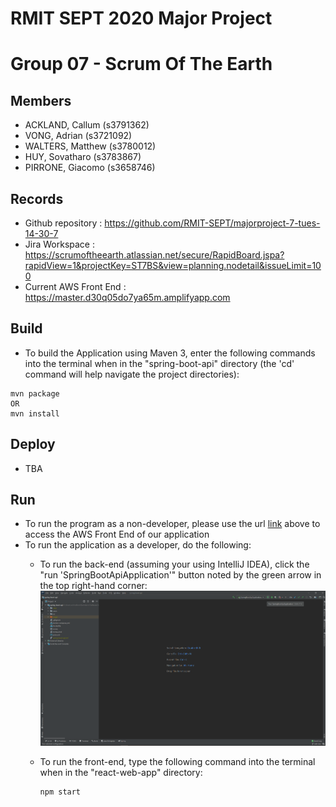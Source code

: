 # RMIT SEPT 2020 Major Project

# Group 07 - Scrum Of The Earth

## Members
* ACKLAND, Callum (s3791362)
* VONG, Adrian (s3721092)
* WALTERS, Matthew (s3780012) 
* HUY, Sovatharo (s3783867)
* PIRRONE, Giacomo (s3658746)

## Records

* Github repository : https://github.com/RMIT-SEPT/majorproject-7-tues-14-30-7
* Jira Workspace : https://scrumoftheearth.atlassian.net/secure/RapidBoard.jspa?rapidView=1&projectKey=ST7BS&view=planning.nodetail&issueLimit=100
* Current AWS Front End : https://master.d30q05do7ya65m.amplifyapp.com


## Build
* To build the Application using Maven 3, enter the following commands into the terminal when in the "spring-boot-api" directory (the 'cd' command will help navigate the project directories):
```
mvn package
OR
mvn install
```
## Deploy
* TBA
## Run
* To run the program as a non-developer, please use the url [link](https://master.d30q05do7ya65m.amplifyapp.com) above to access the AWS Front End of our application
* To run the application as a developer, do the following:
  * To run the back-end (assuming your using IntelliJ IDEA), click the "run 'SpringBootApiApplication'" button noted by the green arrow in the top right-hand corner:
![alt text](readmePhoto\IntelliJ.PNG)

  * To run the front-end, type the following command into the terminal when in the "react-web-app" directory:
    ```
    npm start
    ```
